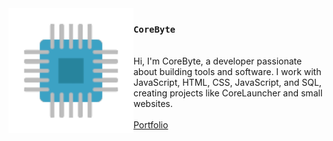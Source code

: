 <img src="./logo.png" align="left" width="200"/>

### `CoreByte`
\
Hi, I'm CoreByte, a developer passionate about building tools and software. I work with JavaScript, HTML, CSS, JavaScript, and SQL, creating projects like CoreLauncher and small websites.
\
\
<a href="https://corebyte.me">Portfolio</a>
